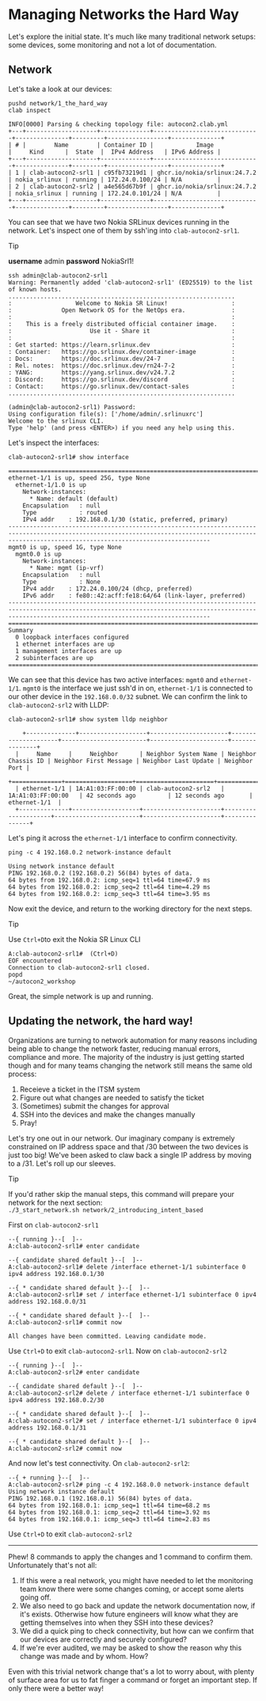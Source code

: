 # Managing Networks the Hard Way

Let's explore the initial state. It's much like many traditional network setups: some devices, some monitoring and not a lot of documentation.

## Network

Let's take a look at our devices:

```
pushd network/1_the_hard_way
clab inspect

INFO[0000] Parsing & checking topology file: autocon2.clab.yml 
+---+--------------------+--------------+------------------------------+---------------+---------+-----------------+--------------+
| # |        Name        | Container ID |            Image             |     Kind      |  State  |  IPv4 Address   | IPv6 Address |
+---+--------------------+--------------+------------------------------+---------------+---------+-----------------+--------------+
| 1 | clab-autocon2-srl1 | c95fb73219d1 | ghcr.io/nokia/srlinux:24.7.2 | nokia_srlinux | running | 172.24.0.100/24 | N/A          |
| 2 | clab-autocon2-srl2 | a4e565d67b9f | ghcr.io/nokia/srlinux:24.7.2 | nokia_srlinux | running | 172.24.0.101/24 | N/A          |
+---+--------------------+--------------+------------------------------+---------------+---------+-----------------+--------------+
```

You can see that we have two Nokia SRLinux devices running in the network. Let's inspect one of them by ssh'ing into `clab-autocon2-srl1`.

> [!TIP]
> 
> **username** admin
> **password** NokiaSrl1!  

```
ssh admin@clab-autocon2-srl1
Warning: Permanently added 'clab-autocon2-srl1' (ED25519) to the list of known hosts.
................................................................
:                  Welcome to Nokia SR Linux!                  :
:              Open Network OS for the NetOps era.             :
:                                                              :
:    This is a freely distributed official container image.    :
:                      Use it - Share it                       :
:                                                              :
: Get started: https://learn.srlinux.dev                       :
: Container:   https://go.srlinux.dev/container-image          :
: Docs:        https://doc.srlinux.dev/24-7                    :
: Rel. notes:  https://doc.srlinux.dev/rn24-7-2                :
: YANG:        https://yang.srlinux.dev/v24.7.2                :
: Discord:     https://go.srlinux.dev/discord                  :
: Contact:     https://go.srlinux.dev/contact-sales            :
................................................................

(admin@clab-autocon2-srl1) Password:
Using configuration file(s): ['/home/admin/.srlinuxrc']
Welcome to the srlinux CLI.
Type 'help' (and press <ENTER>) if you need any help using this.
```

Let's inspect the interfaces:

```
clab-autocon2-srl1# show interface

=====================================================================================================================================================================================================
ethernet-1/1 is up, speed 25G, type None
  ethernet-1/1.0 is up
    Network-instances:
      * Name: default (default)
    Encapsulation   : null
    Type            : routed
    IPv4 addr    : 192.168.0.1/30 (static, preferred, primary)
-----------------------------------------------------------------------------------------------------------------------------------------------------------------------------------------------------
mgmt0 is up, speed 1G, type None
  mgmt0.0 is up
    Network-instances:
      * Name: mgmt (ip-vrf)
    Encapsulation   : null
    Type            : None
    IPv4 addr    : 172.24.0.100/24 (dhcp, preferred)
    IPv6 addr    : fe80::42:acff:fe18:64/64 (link-layer, preferred)
-----------------------------------------------------------------------------------------------------------------------------------------------------------------------------------------------------
=====================================================================================================================================================================================================
Summary
  0 loopback interfaces configured
  1 ethernet interfaces are up
  1 management interfaces are up
  2 subinterfaces are up
=====================================================================================================================================================================================================
```

We can see that this device has two active interfaces: `mgmt0` and `ethernet-1/1`. `mgmt0` is the interface we just ssh'd in on, `ethernet-1/1` is connected to our other device in the `192.168.0.0/32` subnet. We can confirm the link to `clab-autocon2-srl2` with LLDP:

```
clab-autocon2-srl1# show system lldp neighbor

    +--------------+-------------------+----------------------+---------------------+------------------------+----------------------+---------------+
  |     Name     |     Neighbor      | Neighbor System Name | Neighbor Chassis ID | Neighbor First Message | Neighbor Last Update | Neighbor Port |
  +==============+===================+======================+=====================+========================+======================+===============+
  | ethernet-1/1 | 1A:A1:03:FF:00:00 | clab-autocon2-srl2   | 1A:A1:03:FF:00:00   | 42 seconds ago         | 12 seconds ago       | ethernet-1/1  |
  +--------------+-------------------+----------------------+---------------------+------------------------+----------------------+---------------+
```

Let's ping it across the `ethernet-1/1` interface to confirm connectivity.

```
ping -c 4 192.168.0.2 network-instance default

Using network instance default
PING 192.168.0.2 (192.168.0.2) 56(84) bytes of data.
64 bytes from 192.168.0.2: icmp_seq=1 ttl=64 time=67.9 ms
64 bytes from 192.168.0.2: icmp_seq=2 ttl=64 time=4.29 ms
64 bytes from 192.168.0.2: icmp_seq=3 ttl=64 time=3.95 ms
```

Now exit the device, and return to the working directory for the next steps.

> [!TIP]
> 
> Use `Ctrl+D`to exit the Nokia SR Linux CLI

```
A:clab-autocon2-srl1#  (Ctrl+D)
EOF encountered
Connection to clab-autocon2-srl1 closed.
popd
~/autocon2_workshop
```

Great, the simple network is up and running.

## Updating the network, the hard way!

Organizations are turning to network automation for many reasons including being able to change the network faster, reducing manual errors, compliance and more. The majority of the industry is just getting started though and for many teams changing the network still means the same old process:

1. Receieve a ticket in the ITSM system
2. Figure out what changes are needed to satisfy the ticket
3. (Sometimes) submit the changes for approval
4. SSH into the devices and make the changes manually
5. Pray!

Let's try one out in our network. Our imaginary company is extremely constrained on IP address space and that /30 between the two devices is just too big! We've been asked to claw back a single IP address by moving to a /31. Let's roll up our sleeves.

> [!TIP]
> 
> If you'd rather skip the manual steps, this command will prepare your network for the next section:  
> `./3_start_network.sh network/2_introducing_intent_based`

First on `clab-autocon2-srl1`

```
--{ running }--[  ]--
A:clab-autocon2-srl1# enter candidate

--{ candidate shared default }--[  ]--
A:clab-autocon2-srl1# delete /interface ethernet-1/1 subinterface 0 ipv4 address 192.168.0.1/30

--{ * candidate shared default }--[  ]--
A:clab-autocon2-srl1# set / interface ethernet-1/1 subinterface 0 ipv4 address 192.168.0.0/31

--{ * candidate shared default }--[  ]--
A:clab-autocon2-srl1# commit now
 
All changes have been committed. Leaving candidate mode.
```

Use `Ctrl+D` to exit `clab-autocon2-srl1`. Now on `clab-autocon2-srl2`

```
--{ running }--[  ]--
A:clab-autocon2-srl2# enter candidate

--{ candidate shared default }--[  ]--
A:clab-autocon2-srl2# delete / interface ethernet-1/1 subinterface 0 ipv4 address 192.168.0.2/30

--{ * candidate shared default }--[  ]--
A:clab-autocon2-srl2# set / interface ethernet-1/1 subinterface 0 ipv4 address 192.168.0.1/31

--{ * candidate shared default }--[  ]--
A:clab-autocon2-srl2# commit now
```

And now let's test connectivity. On `clab-autocon2-srl2`:

```
--{ + running }--[  ]--
A:clab-autocon2-srl2# ping -c 4 192.168.0.0 network-instance default
Using network instance default
PING 192.168.0.1 (192.168.0.1) 56(84) bytes of data.
64 bytes from 192.168.0.1: icmp_seq=1 ttl=64 time=68.2 ms
64 bytes from 192.168.0.1: icmp_seq=2 ttl=64 time=3.92 ms
64 bytes from 192.168.0.1: icmp_seq=3 ttl=64 time=2.83 ms
```

Use `Ctrl+D` to exit `clab-autocon2-srl2`

___

Phew! 8 commands to apply the changes and 1 command to confirm them. Unfortunately that's not all:

1. If this were a real network, you might have needed to let the monitoring team know there were some changes coming, or accept some alerts going off.
2. We also need to go back and update the network documentation now, if it's exists. Otherwise how future engineers will know what they are getting themselves into when they SSH into these devices?
3. We did a quick ping to check connectivity, but how can we confirm that our devices are correctly and securely configured?
4. If we're ever audited, we may be asked to show the reason why this change was made and by whom. How?

Even with this trivial network change that's a lot to worry about, with plenty of surface area for us to fat finger a command or forget an important step. If only there were a better way!